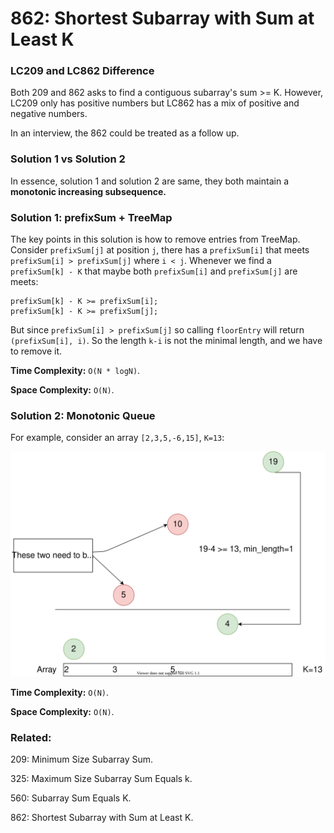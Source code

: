 # 862: Shortest Subarray with Sum at Least K

### LC209 and LC862 Difference
Both 209 and 862 asks to find a contiguous subarray's sum >= K. However, LC209 only has positive numbers but LC862 has a mix of positive and negative numbers.

In an interview, the 862 could be treated as a follow up.

### Solution 1 vs Solution 2
In essence, solution 1 and solution 2 are same, they both maintain a **monotonic increasing subsequence.**

### Solution 1: prefixSum + TreeMap
The key points in this solution is how to remove entries from TreeMap. Consider `prefixSum[j]` at position `j`, there has a `prefixSum[i]` that meets `prefixSum[i] > prefixSum[j]` where `i < j`. Whenever we find a `prefixSum[k] - K` that maybe both `prefixSum[i]` and `prefixSum[j]` are meets:
```
prefixSum[k] - K >= prefixSum[i];
prefixSum[k] - K >= prefixSum[j];
```
But since `prefixSum[i] > prefixSum[j]` so calling `floorEntry` will return `(prefixSum[i], i)`. So the length `k-i` is not the minimal length, and we have to remove it.

**Time Complexity:** `O(N * logN)`.

**Space Complexity:** `O(N)`.

### Solution 2: Monotonic Queue
For example, consider an array `[2,3,5,-6,15]`, `K=13`:

![chart](LC862.svg)

**Time Complexity:** `O(N)`.

**Space Complexity:** `O(N)`.

### Related:
209: Minimum Size Subarray Sum.

325: Maximum Size Subarray Sum Equals k.

560: Subarray Sum Equals K.

862: Shortest Subarray with Sum at Least K.